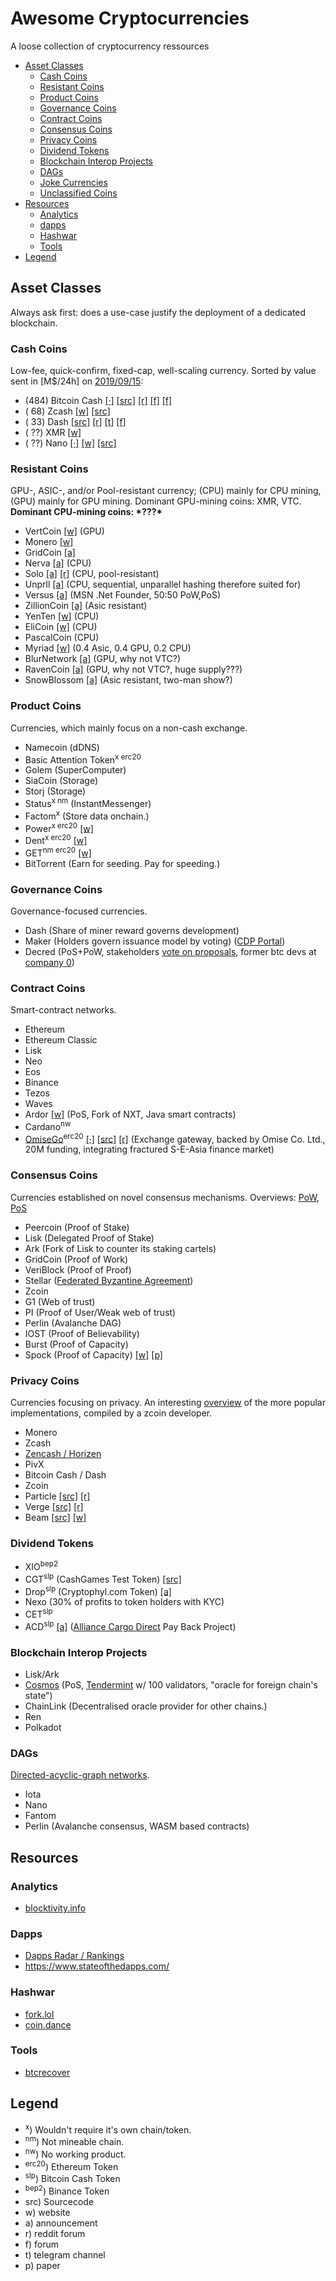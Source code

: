 # Awesome Cryptocurrencies
A loose collection of cryptocurrency ressources

- [Asset Classes](#asset-classes)
  - [Cash Coins](#cash-coins)
  - [Resistant Coins](#resistant-coins)
  - [Product Coins](#product-coins)
  - [Governance Coins](#governance-coins)
  - [Contract Coins](#contract-coins)
  - [Consensus Coins](#consensus-coins)
  - [Privacy Coins](#privacy-coins)
  - [Dividend Tokens](#dividend-tokens)
  - [Blockchain Interop Projects](#blockchain-interop-projects)
  - [DAGs](#dags)
  - [Joke Currencies](c/joke/README.md#joke-currencies)
  - [Unclassified Coins](c/unclassified/README.md#unclassified-coins)
- [Resources](#resources)
  - [Analytics](#analytics)
  - [dapps](#dapps)
  - [Hashwar](#hashwars)
  - [Tools](#tools)
- [Legend](#legend)

## Asset Classes
Always ask first: does a use-case justify the deployment of a dedicated blockchain.

### Cash Coins
Low-fee, quick-confirm, fixed-cap, well-scaling currency. Sorted by value sent in [M$/24h] on [2019/09/15](https://bitinfocharts.com/comparison/sentinusd-btc-bch-dash-xmr-zec-sma7.html#log&6m):

- (484) Bitcoin Cash [[·]](c/bch/README.md) [[src]](https://github.com/BitcoinUnlimited/BitcoinUnlimited) [[r]](https://old.reddit.com/r/btc) [[f]](https://bitco.in/forum/) [[f]](https://forum.bitcoin.com/)
- ( 68) Zcash [[w]](https://z.cash/) [[src]](https://github.com/zcash/zcash)
- ( 33) Dash [[src]](https://github.com/dashpay) [[r]](https://old.reddit.com/r/dashpay/) [[t]](https://t.me/dash_chat) [[f]](https://dash.org/forum)
- ( ??) XMR [[w]](http://getmonero.org/)
- ( ??) Nano [[·]](c/nano/README.md) [[w]](http://nano.org/) [[src]](https://github.com/nanocurrency)

### Resistant Coins
GPU-, ASIC-, and/or Pool-resistant currency; (CPU) mainly for CPU mining, (GPU) mainly for GPU mining. Dominant GPU-mining coins: XMR, VTC. **Dominant CPU-mining coins: \*???\***

- VertCoin [[w]](http://vertcoin.org/) (GPU)
- Monero [[w]](http://getmonero.org/)
- GridCoin [[a]](https://bitcointalk.org/index.php?topic=324118.0)
- Nerva [[a]](https://bitcointalk.org/index.php?topic=3464367.0) (CPU)
- Solo [[a]](https://bitcointalk.org/index.php?topic=5120652) [[r]](https://www.reddit.com/r/soloproject/) (CPU, pool-resistant)
- Unprll [[a]](https://bitcointalk.org/index.php?topic=5077140.0) (CPU, sequential, unparallel hashing therefore suited for)
- Versus [[a]](https://bitcointalk.org/index.php?topic=4070404.0) (MSN .Net Founder, 50:50 PoW,PoS)
- ZillionCoin [[a]](https://bitcointalk.org/index.php?topic=1818945.0) (Asic resistant)
- YenTen [[w]](http://yentencoin.info/) (CPU)
- EliCoin [[w]](https://www.elicoin.net/) (CPU)
- PascalCoin (CPU)
- Myriad [[w]](http://myriadcoin.org/) (0.4 Asic, 0.4 GPU, 0.2 CPU)
- BlurNetwork [[a]](https://bitcointalk.org/index.php?topic=4577361) (GPU, why not VTC?)
- RavenCoin [[a]](https://bitcointalk.org/index.php?topic=3238497) (GPU, why not VTC?, huge supply???)
- SnowBlossom [[a]](https://bitcointalk.org/index.php?topic=4422979) (Asic resistant, two-man show?)

### Product Coins
Currencies, which mainly focus on a non-cash exchange.

- Namecoin (dDNS)
- Basic Attention Token<sup>x</sup><sup> </sup><sup>erc20</sup>
- Golem (SuperComputer)
- SiaCoin (Storage)
- Storj (Storage)
- Status<sup>x</sup><sup> </sup><sup>nm</sup> (InstantMessenger)
- Factom<sup>x</sup> (Store data onchain.)
- Power<sup>x</sup><sup> </sup><sup>erc20</sup> [[w]](https://powerledger.io/)
- Dent<sup>x</sup><sup> </sup><sup>erc20</sup> [[w]](https://www.dentwireless.com/)
- GET<sup>nm</sup><sup> </sup><sup>erc20</sup> [[w]](https://get-protocol.io/)
- BitTorrent (Earn for seeding. Pay for speeding.)

### Governance Coins
Governance-focused currencies.

- Dash (Share of miner reward governs development)
- Maker (Holders govern issuance model by voting) ([CDP Portal](https://cdp.makerdao.com/))
- Decred (PoS+PoW, stakeholders [vote on proposals](https://voting.decred.org/), former btc devs at [company 0](https://www.companyzero.com/))

### Contract Coins
Smart-contract networks.

- Ethereum
- Ethereum Classic
- Lisk
- Neo
- Eos
- Binance
- Tezos
- Waves
- Ardor [[w]](https://ardorplatform.org/) (PoS, Fork of NXT, Java smart contracts)
- Cardano<sup>nw</sup>
- [OmiseGo](https://omisego.co/)<sup>erc20</sup> [[·]](c/omg/README.md) [[src]](https://github.com/omisego) [[r]](https://reddit.com/r/omise_go) (Exchange gateway, backed by Omise Co. Ltd., 20M funding, integrating fractured S-E-Asia finance market)

### Consensus Coins
Currencies established on novel consensus mechanisms. Overviews:
[PoW](https://whattomine.com/),
[PoS](https://changelly.com/blog/top-cryptocurrencies-for-passive-income/)

- Peercoin (Proof of Stake)
- Lisk (Delegated Proof of Stake)
- Ark (Fork of Lisk to counter its staking cartels)
- GridCoin (Proof of Work)
- VeriBlock (Proof of Proof)
- Stellar ([Federated Byzantine Agreement](http://www.scs.stanford.edu/~dm/blog/simplified-scp.html))
- Zcoin
- G1 (Web of trust)
- PI (Proof of User/Weak web of trust)
- Perlin (Avalanche DAG)
- IOST (Proof of Believability)
- Burst (Proof of Capacity)
- Spock (Proof of Capacity) [[w]](https://www.spockchain.org/) [[p]](https://www.spockchain.org/file/SpockChain%20%20V1.0%20EN.pdf)

### Privacy Coins
Currencies focusing on privacy. An interesting
[overview](https://www.cryptofreaknetwork.com/how-zcoins-privacy-technology-compares-to-the-competition/)
of the more popular implementations, compiled by a zcoin developer.

- Monero
- Zcash
- [Zencash / Horizen](https://horizen.global/)
- PivX
- Bitcoin Cash / Dash
- Zcoin
- Particle [[src]](https://github.com/particl) [[r]](https://reddit.com/r/Particl)
- Verge [[src]](https://github.com/vergecurrency) [[r]](https://reddit.com/r/vergecurrency)
- Beam [[src]](https://github.com/BeamMW) [[w]](https://beam.mw)

### Dividend Tokens

- XIO<sup>bep2</sup>
- CGT<sup>slp</sup> (CashGames Test Token) [[src]](https://explorer.bitcoin.com/bch/token/1c9229fbca8e9646589787d76f4110372608231522f6cffab45dd7ac3cb43556)
- Drop<sup>slp</sup> (Cryptophyl.com Token) [[a]](https://cryptophyl.com/airdrops/drop-1)
- Nexo (30% of profits to token holders with KYC)
- CET<sup>slp</sup>
- ACD<sup>slp</sup> [[a]](https://news.bitcoin.com/slp-based-token-acd-gains-traction-with-acceptance-at-thousands-of-shops/) ([Alliance Cargo Direct](https://acd-coin.hk/) Pay Back Project)

### Blockchain Interop Projects

- Lisk/Ark
- [Cosmos](https://cosmos.network/) (PoS, [Tendermint](https://tendermint.com/docs/introduction/what-is-tendermint.html#consensus-overview) w/ 100 validators, "oracle for foreign chain's state")
- ChainLink (Decentralised oracle provider for other chains.)
- Ren
- Polkadot

### DAGs
[Directed-acyclic-graph networks](https://en.wikipedia.org/wiki/Directed_acyclic_graph).

- Iota
- Nano
- Fantom
- Perlin (Avalanche consensus, WASM based contracts)

## Resources

### Analytics

- [blocktivity.info](https://blocktivity.info/)

### Dapps
- [Dapps Radar / Rankings](https://dappradar.com/rankings/)
- https://www.stateofthedapps.com/

### Hashwar
- [fork.lol](https://fork.lol/)
- [coin.dance](https://coin.dance/)

### Tools
- [btcrecover](https://github.com/gurnec/btcrecover)

## Legend

- <sup>x</sup>) Wouldn't require it's own chain/token.
- <sup>nm</sup>) Not mineable chain.
- <sup>nw</sup>) No working product.
- <sup>erc20</sup>) Ethereum Token
- <sup>slp</sup>) Bitcoin Cash Token
- <sup>bep2</sup>) Binance Token
- src) Sourcecode
- w) website
- a) announcement
- r) reddit forum
- f) forum
- t) telegram channel
- p) paper
